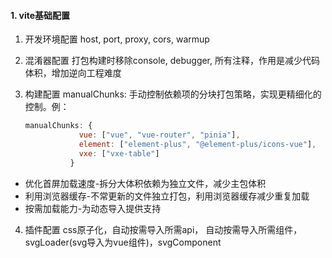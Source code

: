 #### 1. vite基础配置

1. 开发环境配置
   host, port, proxy, cors, warmup
2. 混淆器配置
   打包构建时移除console, debugger, 所有注释，作用是减少代码体积，增加逆向工程难度
3. 构建配置
   manualChunks: 手动控制依赖项的分块打包策略，实现更精细化的控制。例：

   ```js
   manualChunks: {
               vue: ["vue", "vue-router", "pinia"],
               element: ["element-plus", "@element-plus/icons-vue"],
               vxe: ["vxe-table"]
             }
   ```

* 优化首屏加载速度-拆分大体积依赖为独立文件，减少主包体积
* 利用浏览器缓存-不常更新的文件独立打包，利用浏览器缓存减少重复加载
* 按需加载能力-为动态导入提供支持

4. 插件配置
   css原子化，自动按需导入所需api， 自动按需导入所需组件，svgLoader(svg导入为vue组件)，svgComponent
